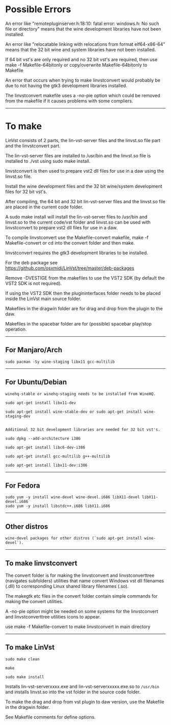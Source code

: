 # Possible Errors

An error like "remotepluginserver.h:18:10: fatal error: windows.h: No such file or directory" means that the wine development libraries have not been installed.

An error like "relocatable linking with relocations from format elf64-x86-64" means that the 32 bit wine and system libraries have not been installed.

If 64 bit vst's are only required and no 32 bit vst's are required, then use make -f Makefile-64bitonly or copy/overwrite Makefile-64bitonly to Makefile

An error that occurs when trying to make linvstconvert would probably be due to not having the gtk3 development libraries installed.

The linvstconvert makefile uses a -no-pie option which could be removed from the makefile if it causes problems with some compliers.

------

# To make

LinVst consists of 2 parts, the lin-vst-server files and the linvst.so file part and the linvstconvert part.

The lin-vst-server files are installed to /usr/bin and the linvst.so file is installed to ./vst using sudo make install.

linvstconvert is then used to prepare vst2 dll files for use in a daw using the linvst.so file.

Install the wine development files and the 32 bit wine/system development files for 32 bit vst's.

After compiling, the 64 bit and 32 bit lin-vst-server files and the linvst.so file are placed in the current code folder. 

A sudo make install will install the lin-vst-server files to /usr/bin and linvst.so to the current code/vst folder and linvst.so can be used with linvstconvert to prepare vst2 dll files for use in a daw.

To compile linvstconvert use the Makefile-convert makefile, make -f Makefile-convert or cd into the convert folder and then make.

linvstconvert requires the gtk3 development libraries to be installed.

For the deb package see https://github.com/osxmidi/LinVst/tree/master/deb-packages

Remove -DVESTIGE from the makefiles to use the VST2 SDK (by default the VST2 SDK is not required).

If using the VST2 SDK then the plugininterfaces folder needs to be placed inside the LinVst main source folder.

Makefiles in the dragwin folder are for drag and drop from the plugin to the daw.

Makefiles in the spacebar folder are for (possible) spacebar play/stop operation.

------

## For Manjaro/Arch
```
sudo pacman -Sy wine-staging libx11 gcc-multilib
```
------

## For Ubuntu/Debian
```
winehq-stable or winehq-staging needs to be installed from WineHQ.

sudo apt-get install libx11-dev

sudo apt-get install wine-stable-dev or sudo apt-get install wine-staging-dev


Additional 32 bit development libraries are needed for 32 bit vst's.

sudo dpkg --add-architecture i386

sudo apt-get install libc6-dev-i386

sudo apt-get install gcc-multilib g++-multilib

sudo apt-get install libx11-dev:i386
```
-------

## For Fedora 
```
sudo yum -y install wine-devel wine-devel.i686 libX11-devel libX11-devel.i686
sudo yum -y install libstdc++.i686 libX11.i686
```
-------
 
## Other distros

```
wine-devel packages for other distros (`sudo apt-get install wine-devel`).

```
--------

## To make linvstconvert

The convert folder is for making the linvstconvert and linvstconverttree (navigates subfolders) utilities that name convert Windows vst dll filenames (.dll) to corresponding Linux shared library filenames (.so).

The makegtk etc files in the convert folder contain simple commands for making the convert utilities.

A -no-pie option might be needed on some systems for the linvstconvert and linvstconverttree utilities icons to appear.

use make -f Makefile-convert to make linvstconvert in main directory

--------

## To make LinVst
```
sudo make clean

make

sudo make install
```
Installs lin-vst-serverxxxx.exe and lin-vst-serverxxxxx.exe.so to `/usr/bin` and installs linvst.so into the vst folder in the source code folder.

To make the drag and drop from vst plugin to daw version, use the Makefile in the dragwin folder.

See Makefile comments for define options.





